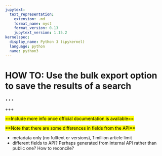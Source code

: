 ```yaml
---
jupytext:
  text_representation:
    extension: .md
    format_name: myst
    format_version: 0.13
    jupytext_version: 1.15.2
kernelspec:
  display_name: Python 3 (ipykernel)
  language: python
  name: python3
---
```


# HOW TO: Use the bulk export option to save the results of a search

+++



+++

<mark>==Include more info once official documentation is available==</mark>

<mark>==Note that there are some differences in fields from the API==</mark>

- metadata only (no fulltext or versions), 1 million article limit
- different fields to API? Perhaps generated from internal API rather than public one? How to reconcile?

```{code-cell} ipython3

```
